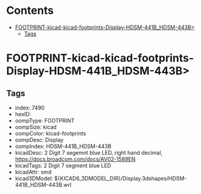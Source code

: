 



Contents
========

* [FOOTPRINT-kicad-kicad-footprints-Display-HDSM-441B_HDSM-443B>](#footprint-kicad-kicad-footprints-display-hdsm-441b_hdsm-443b)
	* [Tags](#tags)

# FOOTPRINT-kicad-kicad-footprints-Display-HDSM-441B_HDSM-443B>

## Tags

- index: 7490
- hexID: 
- oompType: FOOTPRINT
- oompSize: kicad
- oompColor: kicad-footprints
- oompDesc: Display
- oompIndex: HDSM-441B_HDSM-443B
- kicadDesc: 2 Digit 7 segemnt blue LED, right hand decimal, https://docs.broadcom.com/docs/AV02-1589EN
- kicadTags: 2 Digit 7 segment blue LED
- kicadAttr: smd
- kicad3DModel: ${KICAD6_3DMODEL_DIR}/Display.3dshapes/HDSM-441B_HDSM-443B.wrl
